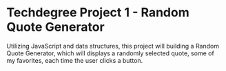 # Techdegree Project 1 - Random Quote Generator

Utilizing JavaScript and data structures, this project will building a Random Quote Generator,  which will displays a randomly selected quote, some of my favorites, each time the user clicks a button.

